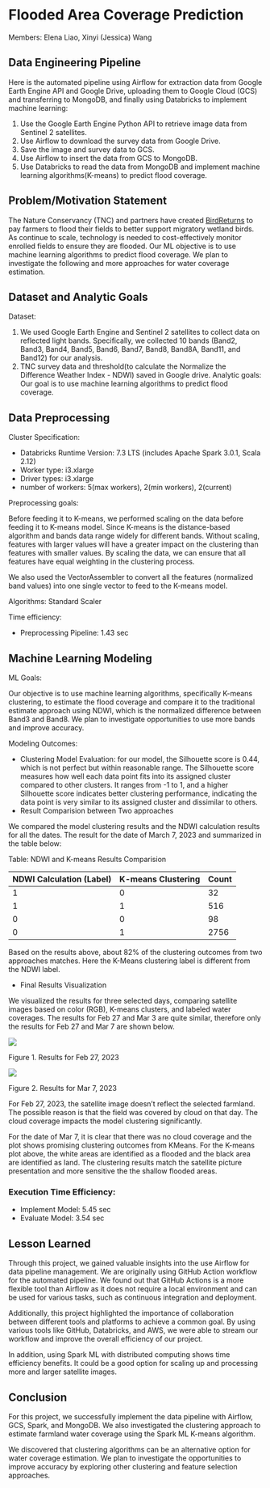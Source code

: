 # Flooded Area Coverage Prediction

Members: Elena Liao, Xinyi (Jessica) Wang

## Data Engineering Pipeline

Here is the automated pipeline using Airflow for extraction data from Google Earth Engine API and Google Drive, uploading them to Google Cloud (GCS) and transferring to MongoDB, and finally using Databricks to implement machine learning:

1. Use the Google Earth Engine Python API to retrieve image data from Sentinel 2 satellites.
2. Use Airflow to download the survey data from Google Drive.
3. Save the image and survey data to GCS.
4. Use Airflow to insert the data from GCS to MongoDB.
5. Use Databricks to read the data from MongoDB and implement machine learning algorithms(K-means) to predict flood coverage.

## Problem/Motivation Statement

The Nature Conservancy (TNC) and partners have created [BirdReturns](https://birdreturns.org/) to pay farmers to flood their fields to better support migratory wetland birds. As continue to scale, technology is needed to cost-effectively monitor enrolled fields to ensure they are flooded. Our ML objective is to use machine learning algorithms to predict flood coverage. We plan to investigate the following and more approaches for water coverage estimation.

## Dataset and Analytic Goals

Dataset:

1. We used Google Earth Engine and Sentinel 2 satellites to collect data on reflected light bands. Specifically, we collected 10 bands (Band2, Band3, Band4, Band5, Band6, Band7, Band8, Band8A, Band11, and Band12) for our analysis.
2. TNC survey data and threshold(to calculate the Normalize the Difference Weather Index - NDWI) saved in Google drive.
   Analytic goals:
   Our goal is to use machine learning algorithms to predict flood coverage.


## Data Preprocessing

Cluster Specification:

* Databricks Runtime Version: 7.3 LTS (includes Apache Spark 3.0.1, Scala 2.12)
* Worker type: i3.xlarge
* Driver types: i3.xlarge
* number of workers: 5(max workers), 2(min workers), 2(current)

Preprocessing goals:

Before feeding it to K-means, we performed scaling on the data before feeding it to K-means model. Since K-means is the distance-based algorithm and bands data range widely for different bands. Without scaling, features with larger values will have a greater impact on the clustering than features with smaller values. By scaling the data, we can ensure that all features have equal weighting in the clustering process.

We also used the VectorAssembler to convert all the features (normalized band values) into one single vector to feed to the K-means model.

Algorithms: Standard Scaler

Time efficiency:

* Preprocessing Pipeline: 1.43 sec

## Machine Learning Modeling

ML Goals:

Our objective is to use machine learning algorithms, specifically K-means clustering, to estimate the flood coverage and compare it to the traditional estimate approach using NDWI, which is the normalized difference between Band3 and Band8. We plan to investigate opportunities to use more bands and improve accuracy.

Modeling Outcomes:

* Clustering Model Evaluation: for our model, the Silhouette score is 0.44, which is not perfect but within reasonable range. The Silhouette score measures how well each data point fits into its assigned cluster compared to other clusters. It ranges from -1 to 1, and a higher Silhouette score indicates better clustering performance, indicating the data point is very similar to its assigned cluster and dissimilar to others.
* Result Comparision between Two approaches

We compared the model clustering results and the NDWI calculation results for all the dates. The result for the date of March 7, 2023 and summarized in the table below:

Table: NDWI and K-means Results Comparision

| NDWI Calculation (Label) | K-means Clustering | Count |
| ------------------------ | ------------------ | ----- |
| 1                        | 0                  | 32    |
| 1                        | 1                  | 516   |
| 0                        | 0                  | 98    |
| 0                        | 1                  | 2756  |

Based on the results above, about 82% of the clustering outcomes from two approaches matches. Here the K-Means clustering label is different from the NDWI label.

* Final Results Visualization

We visualized the results for three selected days, comparing satellite images based on color (RGB), K-means clusters, and labeled water coverages. The results for Feb 27 and Mar 3 are quite similar, therefore only the results for Feb 27 and Mar 7 are shown below.

![](https://lh4.googleusercontent.com/2CniV3HlG7sGQJznJKOSUWfkZH7DJlKJiDLFt4XXcpEq30j8xNdRnSgox4Rway6qV1eTy3SrDjRRS-SKDUlBKZa9O77j-bovQE7NKhDUAsFdnpfFbRRZpJ1EGsQA1BllI6ixWOWG42z7--fZhClwbro)

Figure 1. Results for Feb 27, 2023

![](https://lh5.googleusercontent.com/PUzzXHuzGo48Nz4rKi_ykvwdlqaeWNb-XeKxE_u1Q0APH9qpjBAM5i-z0cZMLW0_HavkAMFrx1nPSrjzvIYPsElJrl8WOjrLYxhzXF_l8HjNyWNKEr4jW4RKewsl17qlb0-hxFgoIYW9M7P5fMRV6Wk)

Figure 2. Results for Mar 7, 2023

For Feb 27, 2023, the satellite image doesn’t reflect the selected farmland. The possible reason is that the field was covered by cloud on that day. The cloud coverage impacts the model clustering significantly.

For the date of Mar 7, it is clear that there was no cloud coverage and the plot shows promising clustering outcomes from KMeans. For the K-means plot above, the white areas are identified as a flooded and the black area are identified as land. The clustering results match the satellite picture presentation and more sensitive the the shallow flooded areas.

### Execution Time Efficiency:

* Implement Model: 5.45 sec
* Evaluate Model: 3.54 sec

## Lesson Learned

Through this project, we gained valuable insights into the use Airflow for data pipeline management. We are originally using GitHub Action workflow for the automated pipeline. We found out that GitHub Actions is a more flexible tool than Airflow as it does not require a local environment and can be used for various tasks, such as continuous integration and deployment.

Additionally, this project highlighted the importance of collaboration between different tools and platforms to achieve a common goal. By using various tools like GitHub, Databricks, and AWS, we were able to stream our workflow and improve the overall efficiency of our project.

In addition, using Spark ML with distributed computing shows time efficiency benefits. It could be a good option for scaling up and processing more and larger satellite images.

## Conclusion

For this project, we successfully implement the data pipeline with Airflow, GCS, Spark, and MongoDB. We also investigated the clustering approach to estimate farmland water coverage using the Spark ML K-means algorithm.

We discovered that clustering algorithms can be an alternative option for water coverage estimation. We plan to investigate the opportunities to improve accuracy by exploring other clustering and feature selection approaches.
